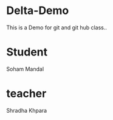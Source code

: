 # Delta-Demo
This is  a Demo for git and git hub class..
# Student
Soham Mandal

# teacher
Shradha Khpara
